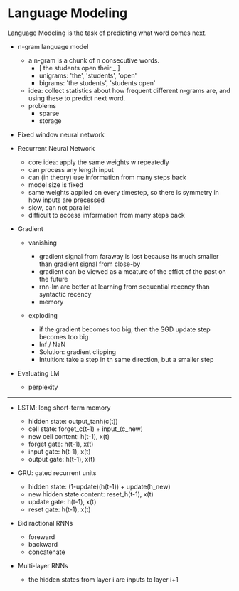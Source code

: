 
# Language Modeling

Language Modeling is the task of predicting what word comes next.

- n-gram language model
    - a n-gram is a chunk of n consecutive words.  
        - [ the students open their _ ]
        - unigrams: 'the', 'students', 'open'
        - bigrams: 'the students', 'students open' 
    - idea: collect statistics about how frequent different n-grams are, and using these to predict next word.
    - problems
        - sparse
        - storage  

- Fixed window neural network

- Recurrent Neural Network
    - core idea: apply the same weights w repeatedly
    - can process any length input  
    - can (in theory) use information from many steps back
    - model size is fixed
    - same weights applied on every timestep, so there is symmetry in how inputs are precessed
    - slow, can not parallel
    - difficult to access imformation from many steps back

- Gradient
    - vanishing
        - gradient signal from faraway is lost because its much smaller than gradient signal from close-by
        - gradient can be viewed as a meature of the effict of the past on the future
        - rnn-lm are better at learning from sequential recency than syntactic recency
        - memory

    - exploding
        - if the gradient becomes too big, then the SGD update step becomes too big
        - Inf / NaN
        - Solution: gradient clipping
        - Intuition: take a step in th same direction, but a smaller step

- Evaluating LM
    - perplexity


---

- LSTM: long short-term memory
    - hidden state: output_tanh(c(t))
    - cell state: forget_c(t-1) + input_(c_new)
    - new cell content: h(t-1), x(t) 
    - forget gate: h(t-1), x(t) 
    - input gate: h(t-1), x(t)
    - output gate: h(t-1), x(t)

- GRU: gated recurrent units
    - hidden state: (1-update)(h(t-1)) + update(h_new)
    - new hidden state content: reset_h(t-1), x(t) 
    - update gate: h(t-1), x(t) 
    - reset gate: h(t-1), x(t) 

- Bidiractional RNNs
    - foreward
    - backward
    - concatenate
- Multi-layer RNNs
    - the hidden states from layer i are inputs to layer i+1